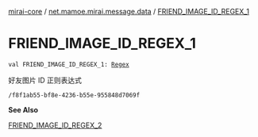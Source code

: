 [mirai-core](../index.md) / [net.mamoe.mirai.message.data](index.md) / [FRIEND_IMAGE_ID_REGEX_1](./-f-r-i-e-n-d_-i-m-a-g-e_-i-d_-r-e-g-e-x_1.md)

# FRIEND_IMAGE_ID_REGEX_1

`val FRIEND_IMAGE_ID_REGEX_1: `[`Regex`](https://kotlinlang.org/api/latest/jvm/stdlib/kotlin.text/-regex/index.html)

好友图片 ID 正则表达式

`/f8f1ab55-bf8e-4236-b55e-955848d7069f`

**See Also**

[FRIEND_IMAGE_ID_REGEX_2](-f-r-i-e-n-d_-i-m-a-g-e_-i-d_-r-e-g-e-x_2.md)

